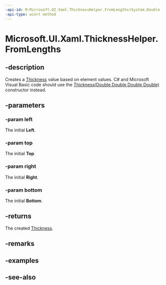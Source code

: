 ```yaml
---
-api-id: M:Microsoft.UI.Xaml.ThicknessHelper.FromLengths(System.Double,System.Double,System.Double,System.Double)
-api-type: winrt method
---
```


<!-- Method syntax
public Windows.UI.Xaml.Thickness FromLengths(System.Double left, System.Double top, System.Double right, System.Double bottom)
-->

# Microsoft.UI.Xaml.ThicknessHelper.FromLengths

## -description

Creates a [Thickness](thickness.md) value based on element values. C# and Microsoft Visual Basic code should use the [Thickness(Double,Double,Double,Double)](/dotnet/api/windows.ui.xaml.gridlength.-ctor?view=dotnet-uwp-10.0&preserve-view=true#Windows_UI_Xaml_GridLength__ctor_System_Double_Windows_UI_Xaml_GridUnitType_) constructor instead.

## -parameters

### -param left

The initial **Left**.

### -param top

The initial **Top**.

### -param right

The initial **Right**.

### -param bottom

The initial **Bottom**.

## -returns

The created [Thickness](thickness.md).

## -remarks

## -examples

## -see-also
